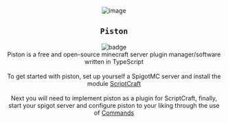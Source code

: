 <div align="center">
  
![image](https://github.com/jfufff/piston/assets/160429113/0c4c87f9-bd09-4f4c-885b-86c32b673133)
  
## ```Piston```
![badge](https://forthebadge.com/images/badges/license-mit.svg)
\
Piston is a free and open-source minecraft server plugin manager/software written in TypeScript
\
\
To get started with piston, set up yourself a SpigotMC server and install the module [ScriptCraft](https://github.com/walterhiggins/ScriptCraft)
\
\
Next you will need to implement piston as a plugin for ScriptCraft, finally, start your spigot server and configure piston to your liking through the use of [Commands](docs/Commands.md)
</div>
